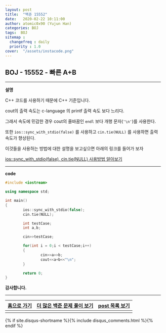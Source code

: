 ```yaml
---
layout: post
title:  "백준 15552"
date:   2020-02-22 10:11:00
author: atomic0x90 (Yujun Han)
categories: BOJ
tags:  BOJ
sitemap :
  changefreq : daily
  priority : 1.0
cover:  "/assets/instacode.png"
---
```


## BOJ - 15552 - 빠른 A+B

---

**설명**

C++ 코드를 사용하기 때문에 C++ 기준입니다.

cout의 출력 속도는 c-language 의 printf 출력 속도 보다 느리다.

그래서 속도에 민감한 경우 cout의 줄바꿈인 `endl` 보다 개행 문자(`'\n'`)를 사용한다.

또한 `ios::sync_with_stdio(false)` 를 사용하고 `cin.tie(NULL)` 를 사용하면 출력 속도가 향상된다.

이것들을 사용하는 방법에 대한 설명을 보고싶으면 아래의 링크를 들어가 보자

[ios::sync_with_stdio(false), cin.tie(NULL) 사용방법 알아보기][10]

---

**code**
```cpp
#include <iostream>

using namespace std;

int main()
{
        ios::sync_with_stdio(false);
        cin.tie(NULL);

        int testCase;
        int a,b;

        cin>>testCase;

        for(int i = 0;i < testCase;i++)
        {
                cin>>a>>b;
                cout<<a+b<<"\n";
        }

        return 0;
}
```

**감사합니다.**

---

[홈으로 가기][01]       |[더 많은 백준 문제 풀이 보기][00]      |[post 목록 보기][02]
:------:                |:------:                               |:------:
                        |                                       |

[00]: https://atomic0x90.github.io/posts/#BOJ "Beakjoon post"
[01]: https://atomic0x90.github.io/ "home"
[02]: https://atomic0x90.github.io/posts/ "posts"

[10]: https://atomic0x90.github.io/c++/2020/02/01/cout-speed-improvement.html "sync_with_stdio , tie 사용 방법"

{% if site.disqus-shortname %}{% include disqus_comments.html %}{% endif %}



